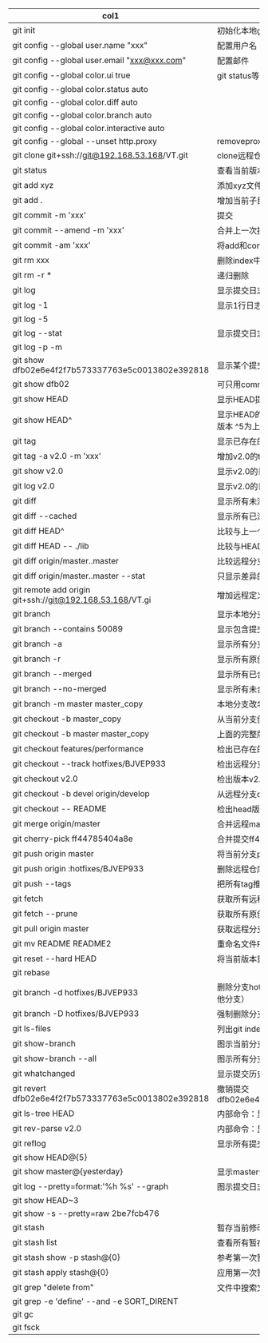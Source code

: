 col1|clo2
---|---
git init |  初始化本地git仓库（创建新仓库）
git config --global user.name "xxx"|  配置用户名
git config --global user.email "xxx@xxx.com" |  配置邮件
git config --global color.ui true|  git status等命令自动着色
git config --global color.status auto					 | 
git config --global color.diff auto| 
git config --global color.branch auto| 
git config --global color.interactive auto | 
git config --global --unset http.proxy |  removeproxy configuration on git
git clone git+ssh://git@192.168.53.168/VT.git|  clone远程仓库
git status |  查看当前版本状态（是否修改）
git add xyz|  添加xyz文件至index
git add .|  增加当前子目录下所有更改过的文件至index
git commit -m 'xxx'|  提交
git commit --amend -m 'xxx'|  合并上一次提交（用于反复修改）
git commit -am 'xxx' |  将add和commit合为一步
git rm xxx |  删除index中的文件
git rm -r *|  递归删除
git log|  显示提交日志
git log -1 |  显示1行日志 -n为n行
git log -5												 | 
git log --stat |  显示提交日志及相关变动文件
git log -p -m											 | 
git show dfb02e6e4f2f7b573337763e5c0013802e392818|  显示某个提交的详细内容
git show dfb02 |  可只用commitid的前几位
git show HEAD|  显示HEAD提交日志
git show HEAD^ |  显示HEAD的父（上一个版本）的提交日志 ^^为上两个版本 ^5为上5个版本
git tag|  显示已存在的tag
git tag -a v2.0 -m 'xxx' |  增加v2.0的tag
git show v2.0|  显示v2.0的日志及详细内容
git log v2.0 |  显示v2.0的日志
git diff |  显示所有未添加至index的变更
git diff --cached|  显示所有已添加index但还未commit的变更
git diff HEAD^ |  比较与上一个版本的差异
git diff HEAD -- ./lib |  比较与HEAD版本lib目录的差异
git diff origin/master..master |  比较远程分支master上有本地分支master上没有的
git diff origin/master..master --stat|  只显示差异的文件，不显示具体内容
git remote add origin git+ssh://git@192.168.53.168/VT.gi |  增加远程定义（用于push/pull/fetch）
git branch |  显示本地分支
git branch --contains 50089|  显示包含提交50089的分支
git branch -a|  显示所有分支
git branch -r|  显示所有原创分支
git branch --merged|  显示所有已合并到当前分支的分支
git branch --no-merged |  显示所有未合并到当前分支的分支
git branch -m master master_copy |  本地分支改名
git checkout -b master_copy|  从当前分支创建新分支master_copy并检出
git checkout -b master master_copy |  上面的完整版
git checkout features/performance|  检出已存在的features/performance分支
git checkout --track hotfixes/BJVEP933 |  检出远程分支hotfixes/BJVEP933并创建本地跟踪分支
git checkout v2.0|  检出版本v2.0
git checkout -b devel origin/develop |  从远程分支develop创建新本地分支devel并检出
git checkout -- README |  检出head版本的README文件（可用于修改错误回退）
git merge origin/master|  合并远程master分支至当前分支
git cherry-pick ff44785404a8e|  合并提交ff44785404a8e的修改
git push origin master |  将当前分支push到远程master分支
git push origin :hotfixes/BJVEP933 |  删除远程仓库的hotfixes/BJVEP933分支
git push --tags|  把所有tag推送到远程仓库
git fetch|  获取所有远程分支（不更新本地分支，另需merge）
git fetch --prune|  获取所有原创分支并清除服务器上已删掉的分支
git pull origin master |  获取远程分支master并merge到当前分支
git mv README README2|  重命名文件README为README2
git reset --hard HEAD|  将当前版本重置为HEAD（通常用于merge失败回退）
git rebase | 
git branch -d hotfixes/BJVEP933|  删除分支hotfixes/BJVEP933（本分支修改已合并到其他分支）
git branch -D hotfixes/BJVEP933|  强制删除分支hotfixes/BJVEP933
git ls-files |  列出git index包含的文件
git show-branch|  图示当前分支历史
git show-branch --all|  图示所有分支历史
git whatchanged|  显示提交历史对应的文件修改
git revert dfb02e6e4f2f7b573337763e5c0013802e392818|  撤销提交dfb02e6e4f2f7b573337763e5c0013802e392818
git ls-tree HEAD |  内部命令：显示某个git对象
git rev-parse v2.0 |  内部命令：显示某个ref对于的SHA1 HASH
git reflog |  显示所有提交，包括孤立节点
git show HEAD@{5}| 
git show master@{yesterday}|  显示master分支昨天的状态
git log --pretty=format:'%h %s' --graph|  图示提交日志
git show HEAD~3| 
git show -s --pretty=raw 2be7fcb476| 
git stash|  暂存当前修改，将所有至为HEAD状态
git stash list |  查看所有暂存
git stash show -p stash@{0}|  参考第一次暂存
git stash apply stash@{0}|  应用第一次暂存
git grep "delete from" |  文件中搜索文本“delete from”
git grep -e 'define' --and -e SORT_DIRENT | 
git gc | 
git fsck | 



